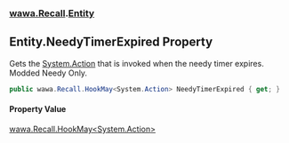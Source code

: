 ### [wawa.Recall](wawa.Recall.md 'wawa.Recall').[Entity](Entity.md 'wawa.Recall.Entity')

## Entity.NeedyTimerExpired Property

Gets the [System.Action](https://docs.microsoft.com/en-us/dotnet/api/System.Action 'System.Action') that is invoked when the needy timer expires. Modded Needy Only.

```csharp
public wawa.Recall.HookMay<System.Action> NeedyTimerExpired { get; }
```

#### Property Value
[wawa.Recall.HookMay&lt;](HookMay{T}.md 'wawa.Recall.HookMay<T>')[System.Action](https://docs.microsoft.com/en-us/dotnet/api/System.Action 'System.Action')[&gt;](HookMay{T}.md 'wawa.Recall.HookMay<T>')